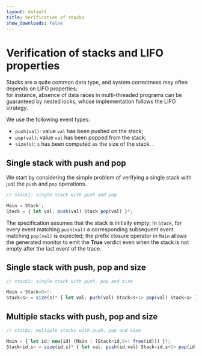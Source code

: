 ```yaml
---
layout: default
title: Verification of stacks
show_downloads: false
---
```

# Verification of stacks and LIFO properties

Stacks are a quite common data type, and system correctness may often depends on LIFO properties;  
for instance, absence of data races in multi-threaded programs can be guaranteed by nested locks, whose implementation follows
the LIFO strategy.

We use the following event types:
* `push(val)`: value `val` has been pushed on the stack;
* `pop(val)`: value `val` has been popped from the stack;
* `size(s)`: `s` has been computed as the size of the stack.	.

## Single stack with push and pop

We start by considering the simple problem of verifying a single stack with just the `push` and `pop` operations.
```js
// stack1: single stack with push and pop

Main = Stack!;
Stack = { let val; push(val) Stack pop(val) }*;
```
The specification assumes that the stack is initially empty; In  `Stack`,  for every event matching `push(val)` a corresponding subsequent event
matching `pop(val)` is expected; the prefix closure operator in `Main` allows the generated monitor to emit the **True** verdict even when
the stack is not empty after the last event of the trace.

## Single stack with push, pop and size


```js
// stack2: single stack with push, pop and size

Main = Stack<0>!; 
Stack<s> = size(s)* { let val; push(val) Stack<s+1> pop(val) Stack<s> }?;
```

## Multiple stacks with push, pop and size

```js
// stacks: multiple stacks with push, pop and size

Main = { let id; new(id) (Main | (Stack<id,0>! free(id))) }?; 
Stack<id,s> = size(id,s)* { let val; push(id,val) Stack<id,s+1> pop(id,val) Stack<id,s> }?;
```